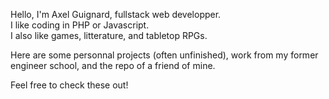 Hello, I'm Axel Guignard, fullstack web developper.  
I like coding in PHP or Javascript.  
I also like games, litterature, and tabletop RPGs.

Here are some personnal projects (often unfinished), work from my former engineer school, and the repo of a friend of mine.

Feel free to check these out!
